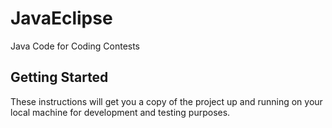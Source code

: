 # JavaEclipse

Java Code for Coding Contests

## Getting Started
These instructions will get you a copy of the project up and running on your local machine for development and testing purposes. 